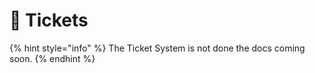 # 🎫 Tickets

{% hint style="info" %}
The Ticket System is not done the docs coming soon.
{% endhint %}
